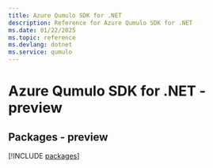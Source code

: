 ```yaml
---
title: Azure Qumulo SDK for .NET
description: Reference for Azure Qumulo SDK for .NET
ms.date: 01/22/2025
ms.topic: reference
ms.devlang: dotnet
ms.service: qumulo
---
```

# Azure Qumulo SDK for .NET - preview
## Packages - preview
[!INCLUDE [packages](qumulo-index.md)]
